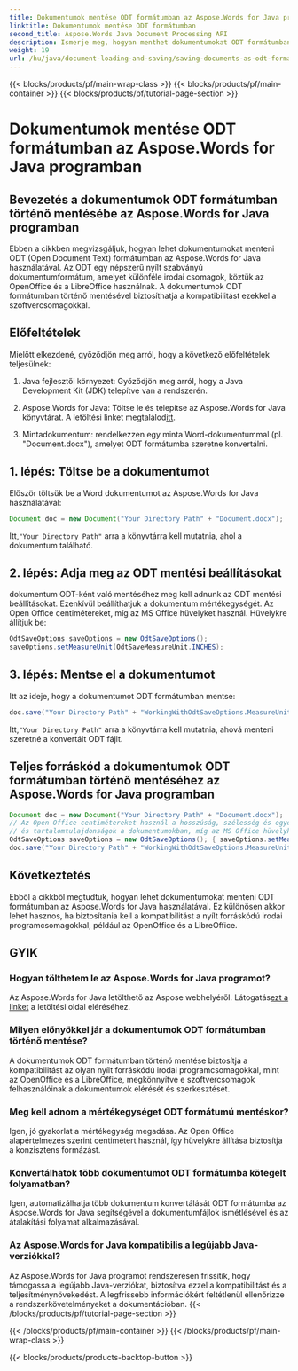 ```yaml
---
title: Dokumentumok mentése ODT formátumban az Aspose.Words for Java programban
linktitle: Dokumentumok mentése ODT formátumban
second_title: Aspose.Words Java Document Processing API
description: Ismerje meg, hogyan menthet dokumentumokat ODT formátumban az Aspose.Words for Java használatával. Biztosítsa a kompatibilitást a nyílt forráskódú irodai programcsomagokkal.
weight: 19
url: /hu/java/document-loading-and-saving/saving-documents-as-odt-format/
---
```


{{< blocks/products/pf/main-wrap-class >}}
{{< blocks/products/pf/main-container >}}
{{< blocks/products/pf/tutorial-page-section >}}

# Dokumentumok mentése ODT formátumban az Aspose.Words for Java programban


## Bevezetés a dokumentumok ODT formátumban történő mentésébe az Aspose.Words for Java programban

Ebben a cikkben megvizsgáljuk, hogyan lehet dokumentumokat menteni ODT (Open Document Text) formátumban az Aspose.Words for Java használatával. Az ODT egy népszerű nyílt szabványú dokumentumformátum, amelyet különféle irodai csomagok, köztük az OpenOffice és a LibreOffice használnak. A dokumentumok ODT formátumban történő mentésével biztosíthatja a kompatibilitást ezekkel a szoftvercsomagokkal.

## Előfeltételek

Mielőtt elkezdené, győződjön meg arról, hogy a következő előfeltételek teljesülnek:

1. Java fejlesztői környezet: Győződjön meg arról, hogy a Java Development Kit (JDK) telepítve van a rendszerén.

2.  Aspose.Words for Java: Töltse le és telepítse az Aspose.Words for Java könyvtárat. A letöltési linket megtalálod[itt](https://releases.aspose.com/words/java/).

3. Mintadokumentum: rendelkezzen egy minta Word-dokumentummal (pl. "Document.docx"), amelyet ODT formátumba szeretne konvertálni.

## 1. lépés: Töltse be a dokumentumot

Először töltsük be a Word dokumentumot az Aspose.Words for Java használatával:

```java
Document doc = new Document("Your Directory Path" + "Document.docx");
```

 Itt,`"Your Directory Path"` arra a könyvtárra kell mutatnia, ahol a dokumentum található.

## 2. lépés: Adja meg az ODT mentési beállításokat

dokumentum ODT-ként való mentéséhez meg kell adnunk az ODT mentési beállításokat. Ezenkívül beállíthatjuk a dokumentum mértékegységét. Az Open Office centimétereket, míg az MS Office hüvelyket használ. Hüvelykre állítjuk be:

```java
OdtSaveOptions saveOptions = new OdtSaveOptions();
saveOptions.setMeasureUnit(OdtSaveMeasureUnit.INCHES);
```

## 3. lépés: Mentse el a dokumentumot

Itt az ideje, hogy a dokumentumot ODT formátumban mentse:

```java
doc.save("Your Directory Path" + "WorkingWithOdtSaveOptions.MeasureUnit.odt", saveOptions);
```

 Itt,`"Your Directory Path"` arra a könyvtárra kell mutatnia, ahová menteni szeretné a konvertált ODT fájlt.

## Teljes forráskód a dokumentumok ODT formátumban történő mentéséhez az Aspose.Words for Java programban

```java
Document doc = new Document("Your Directory Path" + "Document.docx");
// Az Open Office centimétereket használ a hosszúság, szélesség és egyéb mérhető formázás megadásakor
// és tartalomtulajdonságok a dokumentumokban, míg az MS Office hüvelykeket használ.
OdtSaveOptions saveOptions = new OdtSaveOptions(); { saveOptions.setMeasureUnit(OdtSaveMeasureUnit.INCHES); }
doc.save("Your Directory Path" + "WorkingWithOdtSaveOptions.MeasureUnit.odt", saveOptions);
```

## Következtetés

Ebből a cikkből megtudtuk, hogyan lehet dokumentumokat menteni ODT formátumban az Aspose.Words for Java használatával. Ez különösen akkor lehet hasznos, ha biztosítania kell a kompatibilitást a nyílt forráskódú irodai programcsomagokkal, például az OpenOffice és a LibreOffice.

## GYIK

### Hogyan tölthetem le az Aspose.Words for Java programot?

 Az Aspose.Words for Java letölthető az Aspose webhelyéről. Látogatás[ezt a linket](https://releases.aspose.com/words/java/) a letöltési oldal eléréséhez.

### Milyen előnyökkel jár a dokumentumok ODT formátumban történő mentése?

A dokumentumok ODT formátumban történő mentése biztosítja a kompatibilitást az olyan nyílt forráskódú irodai programcsomagokkal, mint az OpenOffice és a LibreOffice, megkönnyítve e szoftvercsomagok felhasználóinak a dokumentumok elérését és szerkesztését.

### Meg kell adnom a mértékegységet ODT formátumú mentéskor?

Igen, jó gyakorlat a mértékegység megadása. Az Open Office alapértelmezés szerint centimétert használ, így hüvelykre állítása biztosítja a konzisztens formázást.

### Konvertálhatok több dokumentumot ODT formátumba kötegelt folyamatban?

Igen, automatizálhatja több dokumentum konvertálását ODT formátumba az Aspose.Words for Java segítségével a dokumentumfájlok ismétlésével és az átalakítási folyamat alkalmazásával.

### Az Aspose.Words for Java kompatibilis a legújabb Java-verziókkal?

Az Aspose.Words for Java programot rendszeresen frissítik, hogy támogassa a legújabb Java-verziókat, biztosítva ezzel a kompatibilitást és a teljesítménynövekedést. A legfrissebb információkért feltétlenül ellenőrizze a rendszerkövetelményeket a dokumentációban.
{{< /blocks/products/pf/tutorial-page-section >}}

{{< /blocks/products/pf/main-container >}}
{{< /blocks/products/pf/main-wrap-class >}}

{{< blocks/products/products-backtop-button >}}
